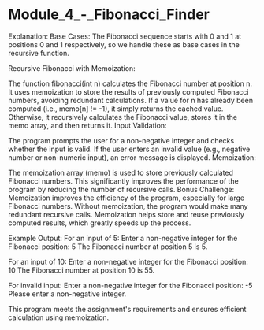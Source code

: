 # Module_4_-_Fibonacci_Finder
Explanation:
Base Cases: The Fibonacci sequence starts with 0 and 1 at positions 0 and 1 respectively, so we handle these as base cases in the recursive function.

Recursive Fibonacci with Memoization:

The function fibonacci(int n) calculates the Fibonacci number at position n. It uses memoization to store the results of previously computed Fibonacci numbers, avoiding redundant calculations.
If a value for n has already been computed (i.e., memo[n] != -1), it simply returns the cached value.
Otherwise, it recursively calculates the Fibonacci value, stores it in the memo array, and then returns it.
Input Validation:

The program prompts the user for a non-negative integer and checks whether the input is valid.
If the user enters an invalid value (e.g., negative number or non-numeric input), an error message is displayed.
Memoization:

The memoization array (memo) is used to store previously calculated Fibonacci numbers. This significantly improves the performance of the program by reducing the number of recursive calls.
Bonus Challenge: Memoization improves the efficiency of the program, especially for large Fibonacci numbers. Without memoization, the program would make many redundant recursive calls. Memoization helps store and reuse previously computed results, which greatly speeds up the process.

Example Output:
For an input of 5:
Enter a non-negative integer for the Fibonacci position: 5
The Fibonacci number at position 5 is 5.

For an input of 10:
Enter a non-negative integer for the Fibonacci position: 10
The Fibonacci number at position 10 is 55.

For invalid input:
Enter a non-negative integer for the Fibonacci position: -5
Please enter a non-negative integer.

This program meets the assignment's requirements and ensures efficient calculation using memoization.
